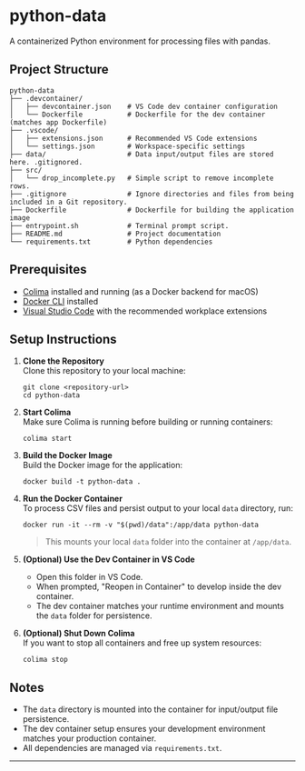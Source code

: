 # python-data

A containerized Python environment for processing files with pandas.

## Project Structure

```
python-data
├── .devcontainer/
│   ├── devcontainer.json    # VS Code dev container configuration
│   └── Dockerfile           # Dockerfile for the dev container (matches app Dockerfile)
├── .vscode/
│   ├── extensions.json      # Recommended VS Code extensions
│   └── settings.json        # Workspace-specific settings
├── data/                    # Data input/output files are stored here. .gitignored.
├── src/
│   └── drop_incomplete.py   # Simple script to remove incomplete rows.
├── .gitignore               # Ignore directories and files from being included in a Git repository.
├── Dockerfile               # Dockerfile for building the application image
├── entrypoint.sh            # Terminal prompt script.
├── README.md                # Project documentation
└── requirements.txt         # Python dependencies
```

## Prerequisites

- [Colima](https://github.com/abiosoft/colima) installed and running (as a Docker backend for macOS)
- [Docker CLI](https://docs.docker.com/get-docker/) installed
- [Visual Studio Code](https://code.visualstudio.com/) with the recommended workplace extensions

## Setup Instructions

1. **Clone the Repository**  
   Clone this repository to your local machine:

   ```
   git clone <repository-url>
   cd python-data
   ```

2. **Start Colima**  
   Make sure Colima is running before building or running containers:

   ```
   colima start
   ```

3. **Build the Docker Image**  
   Build the Docker image for the application:

   ```
   docker build -t python-data .
   ```

4. **Run the Docker Container**  
   To process CSV files and persist output to your local `data` directory, run:

   ```
   docker run -it --rm -v "$(pwd)/data":/app/data python-data
   ```

   > This mounts your local `data` folder into the container at `/app/data`.

5. **(Optional) Use the Dev Container in VS Code**

   - Open this folder in VS Code.
   - When prompted, "Reopen in Container" to develop inside the dev container.
   - The dev container matches your runtime environment and mounts the `data` folder for persistence.

6. **(Optional) Shut Down Colima**  
   If you want to stop all containers and free up system resources:
   ```
   colima stop
   ```

## Notes

- The `data` directory is mounted into the container for input/output file persistence.
- The dev container setup ensures your development environment matches your production container.
- All dependencies are managed via `requirements.txt`.

---
